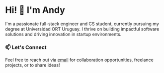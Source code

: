 # Hi! 👋 I'm Andy

I'm a passionate full-stack engineer and CS student, currently pursuing my degree at Universidad ORT Uruguay. I thrive on building impactful software solutions and driving innovation in startup environments.

### 📫 Let's Connect
Feel free to reach out via [email](mailto:contact@aviera.me) for collaboration opportunities, freelance projects, or to share ideas!
